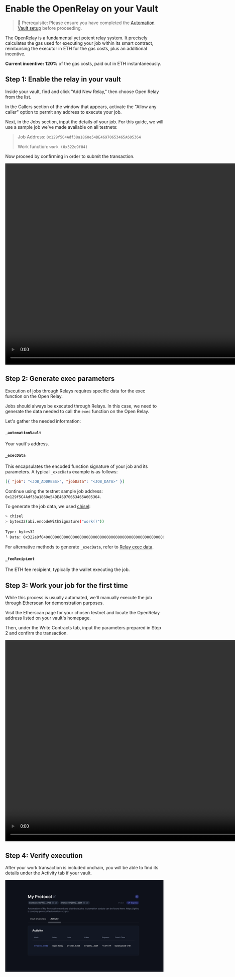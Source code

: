 # Enable the OpenRelay on your Vault

> 🚧 Prerequisite: Please ensure you have completed the [Automation Vault setup](./automation_vault.md) before proceeding.

The OpenRelay is a fundamental yet potent relay system. It precisely calculates the gas used for executing your job within its smart contract, reimbursing the executor in ETH for the gas costs, plus an additional incentive.

**Current incentive:** **120%** of the gas costs, paid out in ETH instantaneously.

## Step 1: Enable the relay in your vault

Inside your vault, find and click "Add New Relay," then choose Open Relay from the list.

In the Callers section of the window that appears, activate the "Allow any caller" option to permit any address to execute your job.

Next, in the Jobs section, input the details of your job. For this guide, we will use a sample job we've made available on all testnets:

> Job Address: `0x129f5C4Adf38a1860e54DE46970653465A605364`
>
> Work function: `work (0x322e9f04)`

Now proceed by confirming in order to submit the transaction.

<video controls width="1280">
  <source src="../../media/how-to/open_relay/setup.mp4" type="video/mp4">
  <source src="../../media/how-to/open_relay/setup.webm" type="video/webm">
  Your browser does not support the video tag.
</video>

## Step 2: Generate exec parameters

Execution of jobs through Relays requires specific data for the exec function on the Open Relay.

Jobs should always be executed through Relays. In this case, we need to generate the data needed to call the `exec` function on the Open Relay.

Let's gather the needed information:

#### `_automationVault`

Your vault's address.

#### `_execData`

This encapsulates the encoded function signature of your job and its parameters. A typical `_execData` example is as follows:

```json
[{ "job": "<JOB_ADDRESS>", "jobData": "<JOB_DATA>" }]
```

Continue using the testnet sample job address: `0x129f5C4Adf38a1860e54DE46970653465A605364`.

To generate the job data, we used [chisel](https://book.getfoundry.sh/chisel/):

```bash
> chisel
> bytes32(abi.encodeWithSignature("work()"))

Type: bytes32
└ Data: 0x322e9f0400000000000000000000000000000000000000000000000000000000
```

For alternative methods to generate `_execData`, refer to [Relay exec data](../intro/exec_data.md).

#### `_feeRecipient`

The ETH fee recipient, typically the wallet executing the job.

## Step 3: Work your job for the first time

While this process is usually automated, we'll manually execute the job through Etherscan for demonstration purposes.

Visit the Etherscan page for your chosen testnet and locate the OpenRelay address listed on your vault's homepage.

Then, under the Write Contracts tab, input the parameters prepared in Step 2 and confirm the transaction.

<video controls width="1280">
  <source src="../../media/how-to/open_relay/work.mp4" type="video/mp4">
  <source src="../../media/how-to/open_relay/work.webm" type="video/webm">
  Your browser does not support the video tag.
</video>

## Step 4: Verify execution

After your work transaction is included onchain, you will be able to find its details under the Activity tab if your vault.

![Vault transaction history](../../media/how-to/open_relay/history.png)
